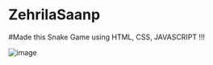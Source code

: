 # ZehrilaSaanp

#Made this Snake Game using HTML, CSS, JAVASCRIPT !!!

![image](https://github.com/AaqibSayyed/ZehrilaSaanp/assets/117107887/83fd7552-3f94-4105-a1b8-d146667af1f6)
